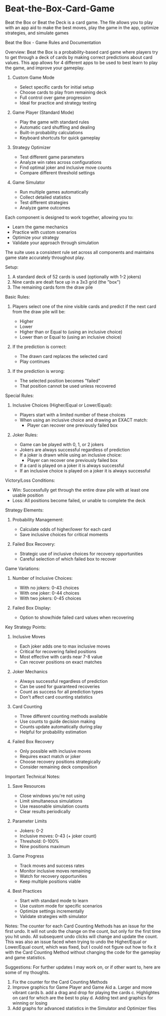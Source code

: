 # Beat-the-Box-Card-Game
Beat the Box or Beat the Deck is a card game. The file allows you to play with an app aid to make the best moves, play the game in the app, optimize strategies, and simulate games

Beat the Box - Game Rules and Documentation

Overview:
Beat the Box is a probability-based card game where players try to get through a deck of cards by making correct predictions about card values. This app allows for 4 different apps to be used to best learn to play the game, and improve your gameplay.

1. Custom Game Mode
   - Select specific cards for initial setup
   - Choose cards to play from remaining deck
   - Full control over game progression
   - Ideal for practice and strategy testing
  
2. Game Player (Standard Mode)
   - Play the game with standard rules
   - Automatic card shuffling and dealing
   - Built-in probability calculations
   - Keyboard shortcuts for quick gameplay

3. Strategy Optimizer
   - Test different game parameters
   - Analyze win rates across configurations
   - Find optimal joker and inclusive move counts
   - Compare different threshold settings

4. Game Simulator
   - Run multiple games automatically
   - Collect detailed statistics
   - Test different strategies
   - Analyze game outcomes

Each component is designed to work together, allowing you to:
- Learn the game mechanics
- Practice with custom scenarios
- Optimize your strategy
- Validate your approach through simulation

The suite uses a consistent rule set across all components and maintains game state accurately throughout play.

Setup:
1. A standard deck of 52 cards is used (optionally with 1-2 jokers)
2. Nine cards are dealt face up in a 3x3 grid (the "box")
3. The remaining cards form the draw pile

Basic Rules:
1. Players select one of the nine visible cards and predict if the next card from the draw pile will be:
   - Higher
   - Lower
   - Higher than or Equal to (using an inclusive choice)
   - Lower than or Equal to (using an inclusive choice)

2. If the prediction is correct:
   - The drawn card replaces the selected card
   - Play continues
   
3. If the prediction is wrong:
   - The selected position becomes "failed"
   - That position cannot be used unless recovered

Special Rules:
1. Inclusive Choices (Higher/Equal or Lower/Equal):
   - Players start with a limited number of these choices
   - When using an inclusive choice and drawing an EXACT match:
     * Player can recover one previously failed box
   
2. Joker Rules:
   - Game can be played with 0, 1, or 2 jokers
   - Jokers are always successful regardless of prediction
   - If a joker is drawn while using an inclusive choice:
     * Player can recover one previously failed box
   - If a card is played on a joker it is always successful
   - If an inclusive choice is played on a joker it is always successful

Victory/Loss Conditions:
- Win: Successfully get through the entire draw pile with at least one usable position
- Loss: All positions become failed, or unable to complete the deck

Strategy Elements:
1. Probability Management:
   - Calculate odds of higher/lower for each card
   - Save inclusive choices for critical moments
   
2. Failed Box Recovery:
   - Strategic use of inclusive choices for recovery opportunities
   - Careful selection of which failed box to recover

Game Variations:
1. Number of Inclusive Choices:
   - With no jokers: 0-43 choices
   - With one joker: 0-44 choices
   - With two jokers: 0-45 choices

2. Failed Box Display:
   - Option to show/hide failed card values when recovering
  
Key Strategy Points:
1. Inclusive Moves
   - Each joker adds one to max inclusive moves
   - Critical for recovering failed positions
   - Most effective with cards near 7-8 value
   - Can recover positions on exact matches

2. Joker Mechanics
   - Always successful regardless of prediction
   - Can be used for guaranteed recoveries
   - Count as success for all prediction types
   - Don't affect card counting statistics

3. Card Counting
   - Three different counting methods available
   - Use counts to guide decision making
   - Counts update automatically during play
   - Helpful for probability estimation

4. Failed Box Recovery
   - Only possible with inclusive moves
   - Requires exact match or joker
   - Choose recovery positions strategically
   - Consider remaining deck composition

Important Technical Notes:
1. Save Resources
   - Close windows you're not using
   - Limit simultaneous simulations
   - Use reasonable simulation counts
   - Clear results periodically

2. Parameter Limits
   - Jokers: 0-2
   - Inclusive moves: 0-43 (+ joker count)
   - Threshold: 0-100%
   - Nine positions maximum

3. Game Progress
   - Track moves and success rates
   - Monitor inclusive moves remaining
   - Watch for recovery opportunities
   - Keep multiple positions viable

4. Best Practices
   - Start with standard mode to learn
   - Use custom mode for specific scenarios
   - Optimize settings incrementally
   - Validate strategies with simulator
  
Notes:
The counter for each Card Counting Methods has an issue for the first undo. It will not undo the change on the count, but only for the first time you hit undo. All subsequent undo clicks will change and update the count.
This was also an issue faced when trying to undo the Higher/Equal or Lower/Equal count, which was fixed, but I could not figure out how to fix it with the Card Counting Method without changing the code for the gameplay and game statistics.

Suggestions:
For further updates I may work on, or if other want to, here are some of my thoughts.
1. Fix the counter for the Card Counting Methods
2. Improve graphics for Game Player and Game Aid
   a. Larger and more vibrant cards
   b. add a drag and drop for playing the cards
   c. Highlightes on card for which are the best to play
   d. Adding text and graphics for winning or losing
3. Add graphs for advanced statistics in the Simulator and Optimizer files
